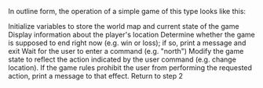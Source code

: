 In outline form, the operation of a simple game of this type looks like this:

Initialize variables to store the world map and current state of the game
Display information about the player's location
Determine whether the game is supposed to end right now (e.g. win or loss); if so, print a message and exit
Wait for the user to enter a command (e.g. "north")
Modify the game state to reflect the action indicated by the user command (e.g. change location). If the game rules prohibit the user from performing the requested action, print a message to that effect.
Return to step 2
